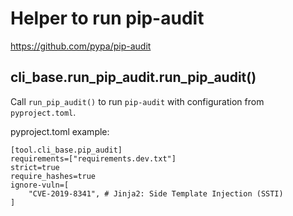 # Helper to run pip-audit

https://github.com/pypa/pip-audit

## cli_base.run_pip_audit.run_pip_audit()

Call `run_pip_audit()` to run `pip-audit` with configuration from `pyproject.toml`.

pyproject.toml example:

    [tool.cli_base.pip_audit]
    requirements=["requirements.dev.txt"]
    strict=true
    require_hashes=true
    ignore-vuln=[
        "CVE-2019-8341", # Jinja2: Side Template Injection (SSTI)
    ]